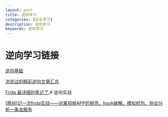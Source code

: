 ```yaml
---
layout: post
title: 逆向学习
categories: [安全学习]
description: 逆向学习
keywords: 逆向学习 
---
```


# 逆向学习链接 

[逆向基础](https://github.com/AlienwareHe/awesome-reverse)

[浏览过的精彩逆向文章汇总](https://github.com/darbra/sperm)

[Frida 最详细的笔记了
](https://juejin.cn/post/6847902219757420552#heading-71)# 逆向实战

[[原创]记一次frida实战——对某视频APP的脱壳、hook破解、模拟抓包、协议分析一条龙服务](https://bbs.pediy.com/thread-258776.htm)